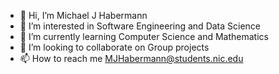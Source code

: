 - 👋 Hi, I’m Michael J Habermann
- 👀 I’m interested in Software Engineering and Data Science
- 🌱 I’m currently learning Computer Science and Mathematics
- 💞️ I’m looking to collaborate on Group projects
- 📫 How to reach me MJHabermann@students.nic.edu

<!---
MJHabermann/MJHabermann is a ✨ special ✨ repository because its `README.md` (this file) appears on your GitHub profile.
You can click the Preview link to take a look at your changes.
--->
